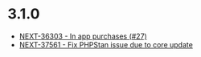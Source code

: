 # 3.1.0
- [NEXT-36303 - In app purchases (#27)](https://issues.shopware.com/issues/NEXT-36303)
- [NEXT-37561 - Fix PHPStan issue due to core update](https://issues.shopware.com/issues/NEXT-37561)